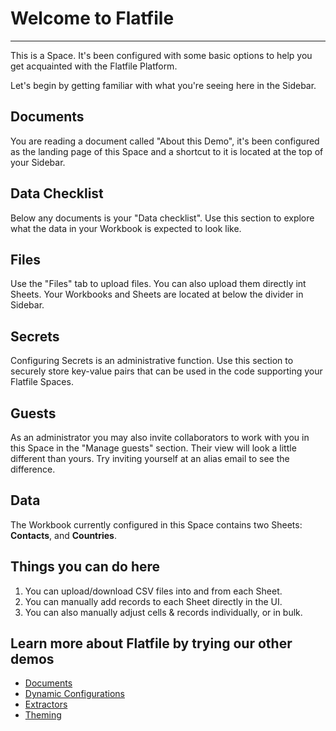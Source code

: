 # Welcome to Flatfile

---

This is a Space. It's been configured with some basic options to help you get acquainted with the Flatfile Platform.

Let's begin by getting familiar with what you're seeing here in the Sidebar.

## Documents

You are reading a document called "About this Demo", it's been configured as the landing page of this Space and a shortcut to it is located at the top of your Sidebar.

## Data Checklist

Below any documents is your "Data checklist". Use this section to explore what the data in your Workbook is expected to look like.

## Files

Use the "Files" tab to upload files. You can also upload them directly int Sheets. Your Workbooks and Sheets are located at below the divider in Sidebar.

## Secrets

Configuring Secrets is an administrative function. Use this section to securely store key-value pairs that can be used in the code supporting your Flatfile Spaces.

## Guests

As an administrator you may also invite collaborators to work with you in this Space in the "Manage guests" section. Their view will look a little different than yours. Try inviting yourself at an alias email to see the difference.

## Data

The Workbook currently configured in this Space contains two Sheets: **Contacts**, and **Countries**.

## Things you can do here

1. You can upload/download CSV files into and from each Sheet.
2. You can manually add records to each Sheet directly in the UI.
3. You can also manually adjust cells & records individually, or in bulk.

## Learn more about Flatfile by trying our other demos

- [Documents](https://platform.flatfile.com/getting-started)
- [Dynamic Configurations](https://platform.flatfile.com/getting-started)
- [Extractors](https://platform.flatfile.com/getting-started)
- [Theming](https://platform.flatfile.com/getting-started)

